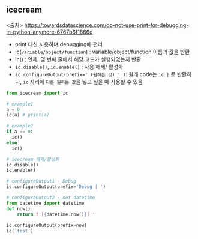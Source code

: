 
## icecream 
<출처> https://towardsdatascience.com/do-not-use-print-for-debugging-in-python-anymore-6767b6f1866d
- print 대신 사용하며 debugging에 편리
- ic(`variable/object/function`) : variable/object/function 이름과 값을 반환
- ic() : 언제, 몇 번째 줄에서 해당 코드가 실행되었는지 반환
- `ic.disable()`, `ic.enable()` : 사용 해제/ 활성화
- `ic.configureOutput(prefix=' (원하는 값) ' )`: 원래 code는 `ic |` 로 반환하나, `ic` 자리에 `다른 원하는 값`을 넣고 싶을 때 사용할 수 있음

```python
from icecream import ic

# example1
a = 0
ic(a) # print(a)

# example2
if a == 0:
  ic()
else:
  ic()

# icecream 해제/활성화
ic.disable()
ic.enable()

# configureOutput1 - Debug
ic.configureOutput(prefix='Debug | ')

# configureOutput2 - not datetime 
from datetime import datetime
def now():
    return f'[{datetime.now()}] '
    
ic.configureOutput(prefix=now)
ic('test')
```
